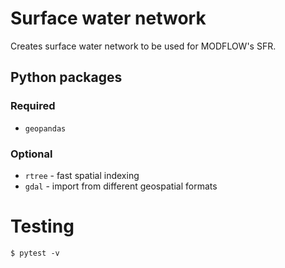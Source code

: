 # Surface water network

Creates surface water network to be used for MODFLOW's SFR.


## Python packages

### Required

 - `geopandas`

### Optional

 - `rtree` - fast spatial indexing
 - `gdal` - import from different geospatial formats


# Testing

    $ pytest -v
